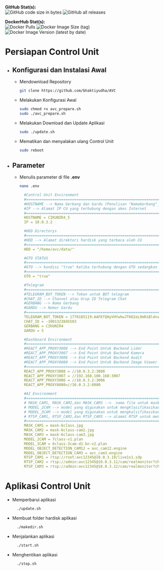 **GitHub Stat(s):**  
![GitHub code size in bytes](https://img.shields.io/github/languages/code-size/bhaktiyudha/AVC?logo=github) ![GitHub all releases](https://img.shields.io/github/downloads/ilhamwinar/AVC/total?logo=github)

**DockerHub Stat(s):**  
![Docker Pulls](https://img.shields.io/docker/pulls/yudhabhakti/avc-ai?logo=docker) ![Docker Image Size (tag)](https://img.shields.io/docker/image-size/yudhabhakti/avc-ai/latest?logo=docker) ![Docker Image Version (latest by date)](https://img.shields.io/docker/v/yudhabhakti/avc-ai?logo=docker&sort=date)

# Persiapan Control Unit
- ## Konfigurasi dan Instalasi Awal
  - Mendownload Repository
    ```bash
    git clone https://github.com/bhaktiyudha/AVC
    ```
  - Melakukan Konfigurasi Awal
    ```bash
    sudo chmod +x avc_prepare.sh
    sudo ./avc_prepare.sh
    ```
  - Melakukan Download dan Update Aplikasi
    ```bash
    sudo ./update.sh
    ```
  - Mematikan dan menyalakan ulang Control Unit
    ```bash
    sudo reboot
    ```
- ## Parameter
  - Menulis parameter di file **.env**
    ```bash
    nano .env
    ```
    ```yaml
      #Control Unit Environment
      #================================================================
      #HOSTNAME --> Nama Gerbang dan Gardu (Penulisan "NamaGerbang"_"NomorGardu")
      #IP --> Alamat IP CU yang terhubung dengan akes Internet
      #================================================================
      HOSTNAME = CIKUNIR4_5
      IP = 10.0.3.2

      #HDD Directorys
      #================================================================
      #HDD --> Alamat direktori hardisk yang terbaca oleh CU
      #================================================================
      HDD = "/home/avc/data/"

      #GTO STATUS
      #================================================================
      #GTO --> kondisi "true" ketika terhubung dengan GTO sedangkan "false" tidak terhubung dengan GTO
      #================================================================
      GTO = "true"

      #Telegram
      #================================================================
      #TELEGRAM_BOT_TOKEN --> Token untuk BOT telegram
      #CHAT_ID --> Channel atau Grup ID Telegram Chat
      #GERBANG --> Nama Gerbang
      #GARDU --> Nomor Gardu
      #================================================================
      TELEGRAM_BOT_TOKEN = 1770185119:AAFKfQHyVHYwhwJT66IeL9mRiBl4nvW0UxQ
      CHAT_ID = -1001323845503
      GERBANG = CIKUNIR4
      GARDU = 5

      #Dashboard Environment
      #================================================================
      #REACT_APP_PROXY3008 --> End Point Untuk Backend Lidar
      #REACT_APP_PROXY3007 --> End Point Untuk Backend Kamera
      #REACT_APP_PROXY3006 --> End Point Untuk Backend Audit
      #REACT_APP_PROXY8080 --> End Point Untuk Backend Image Viewer
      #================================================================
      REACT_APP_PROXY3008 = //10.0.3.2:3008
      REACT_APP_PROXY3007 = //192.168.100.168:3007
      REACT_APP_PROXY3006 = //10.0.3.2:3006
      REACT_APP_PROXY8080=//10.0.3.2:8080

      #AI Environment
      #================================================================
      # MASK_CAM1, MASK_CAM2,dan MASK_CAM3 -->  nama file untuk masking gambar camera 1,2,dan 3
      # MODEL_2CAM --> model yang digunakan untuk mengklasifikasikan golongan kendaraan berdasarkan kamera 1 dan 2
      # MODEL_3CAM --> model yang digunakan untuk mengkalsifikasikan golongan kendaraan 4 dan 5 berdasarkan kamera 3
      # RTSP_CAM1, RTSP_CAM2,dan RTSP_CAM3 --> alamat RTSP untuk mengakses kamera 1,2,dan 3
      #================================================================
      MASK_CAM1 = mask-6class.jpg
      MASK_CAM2 = mask-6class-cam2.jpg
      MASK_CAM3 = mask-6class-cam3.jpg
      MODEL_2CAM = 7class-v1.plan
      MODEL_3CAM = 6class-3cam-d1-bn-v2.plan
      MODEL_OBJECT_DETECTION_CAM12 = avc_cam12.engine
      MODEL_OBJECT_DETECTION_CAM3 = avc_cam3.engine
      RTSP_CAM1 = rtsp://root:avc12345@10.0.3.10/live1s1.sdp
      RTSP_CAM2 = rtsp://admin:avc12345@10.0.3.11/cam/realmonitor?channel=1&subtype=0
      RTSP_CAM3 = rtsp://admin:avc12345@10.0.3.12/cam/realmonitor?channel=1&subtype=0
    ```
# Aplikasi Control Unit
- Memperbarui aplikasi
  ```bash
    ./update.sh
  ```
- Membuat folder hardisk aplikasi
  ```bash
    ./makedir.sh
  ```
- Menjalankan aplikasi
  ```bash
    ./start.sh
  ```
- Menghentikan aplikasi
  ```bash
    ./stop.sh
  ```

